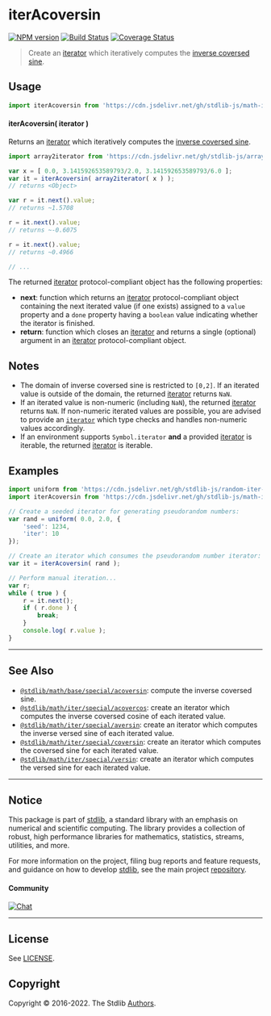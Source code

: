 <!--

@license Apache-2.0

Copyright (c) 2020 The Stdlib Authors.

Licensed under the Apache License, Version 2.0 (the "License");
you may not use this file except in compliance with the License.
You may obtain a copy of the License at

   http://www.apache.org/licenses/LICENSE-2.0

Unless required by applicable law or agreed to in writing, software
distributed under the License is distributed on an "AS IS" BASIS,
WITHOUT WARRANTIES OR CONDITIONS OF ANY KIND, either express or implied.
See the License for the specific language governing permissions and
limitations under the License.

-->

# iterAcoversin

[![NPM version][npm-image]][npm-url] [![Build Status][test-image]][test-url] [![Coverage Status][coverage-image]][coverage-url] <!-- [![dependencies][dependencies-image]][dependencies-url] -->

> Create an [iterator][mdn-iterator-protocol] which iteratively computes the [inverse coversed sine][@stdlib/math/base/special/acoversin].

<!-- Section to include introductory text. Make sure to keep an empty line after the intro `section` element and another before the `/section` close. -->

<section class="intro">

</section>

<!-- /.intro -->

<!-- Package usage documentation. -->



<section class="usage">

## Usage

```javascript
import iterAcoversin from 'https://cdn.jsdelivr.net/gh/stdlib-js/math-iter-special-acoversin@deno/mod.js';
```

#### iterAcoversin( iterator )

Returns an [iterator][mdn-iterator-protocol] which iteratively computes the [inverse coversed sine][@stdlib/math/base/special/acoversin].

```javascript
import array2iterator from 'https://cdn.jsdelivr.net/gh/stdlib-js/array-to-iterator@deno/mod.js';

var x = [ 0.0, 3.141592653589793/2.0, 3.141592653589793/6.0 ];
var it = iterAcoversin( array2iterator( x ) );
// returns <Object>

var r = it.next().value;
// returns ~1.5708

r = it.next().value;
// returns ~-0.6075

r = it.next().value;
// returns ~0.4966

// ...
```

The returned [iterator][mdn-iterator-protocol] protocol-compliant object has the following properties:

-   **next**: function which returns an [iterator][mdn-iterator-protocol] protocol-compliant object containing the next iterated value (if one exists) assigned to a `value` property and a `done` property having a `boolean` value indicating whether the iterator is finished.
-   **return**: function which closes an [iterator][mdn-iterator-protocol] and returns a single (optional) argument in an [iterator][mdn-iterator-protocol] protocol-compliant object.

</section>

<!-- /.usage -->

<!-- Package usage notes. Make sure to keep an empty line after the `section` element and another before the `/section` close. -->

<section class="notes">

## Notes

-   The domain of inverse coversed sine is restricted to `[0,2]`. If an iterated value is outside of the domain, the returned [iterator][mdn-iterator-protocol] returns `NaN`.
-   If an iterated value is non-numeric (including `NaN`), the returned [iterator][mdn-iterator-protocol] returns `NaN`. If non-numeric iterated values are possible, you are advised to provide an [`iterator`][mdn-iterator-protocol] which type checks and handles non-numeric values accordingly.
-   If an environment supports `Symbol.iterator` **and** a provided [iterator][mdn-iterator-protocol] is iterable, the returned [iterator][mdn-iterator-protocol] is iterable.

</section>

<!-- /.notes -->

<!-- Package usage examples. -->

<section class="examples">

## Examples

<!-- eslint no-undef: "error" -->

```javascript
import uniform from 'https://cdn.jsdelivr.net/gh/stdlib-js/random-iter-uniform@deno/mod.js';
import iterAcoversin from 'https://cdn.jsdelivr.net/gh/stdlib-js/math-iter-special-acoversin@deno/mod.js';

// Create a seeded iterator for generating pseudorandom numbers:
var rand = uniform( 0.0, 2.0, {
    'seed': 1234,
    'iter': 10
});

// Create an iterator which consumes the pseudorandom number iterator:
var it = iterAcoversin( rand );

// Perform manual iteration...
var r;
while ( true ) {
    r = it.next();
    if ( r.done ) {
        break;
    }
    console.log( r.value );
}
```

</section>

<!-- /.examples -->

<!-- Section to include cited references. If references are included, add a horizontal rule *before* the section. Make sure to keep an empty line after the `section` element and another before the `/section` close. -->

<section class="references">

</section>

<!-- /.references -->

<!-- Section for related `stdlib` packages. Do not manually edit this section, as it is automatically populated. -->

<section class="related">

* * *

## See Also

-   <span class="package-name">[`@stdlib/math/base/special/acoversin`][@stdlib/math/base/special/acoversin]</span><span class="delimiter">: </span><span class="description">compute the inverse coversed sine.</span>
-   <span class="package-name">[`@stdlib/math/iter/special/acovercos`][@stdlib/math/iter/special/acovercos]</span><span class="delimiter">: </span><span class="description">create an iterator which computes the inverse coversed cosine of each iterated value.</span>
-   <span class="package-name">[`@stdlib/math/iter/special/aversin`][@stdlib/math/iter/special/aversin]</span><span class="delimiter">: </span><span class="description">create an iterator which computes the inverse versed sine of each iterated value.</span>
-   <span class="package-name">[`@stdlib/math/iter/special/coversin`][@stdlib/math/iter/special/coversin]</span><span class="delimiter">: </span><span class="description">create an iterator which computes the coversed sine for each iterated value.</span>
-   <span class="package-name">[`@stdlib/math/iter/special/versin`][@stdlib/math/iter/special/versin]</span><span class="delimiter">: </span><span class="description">create an iterator which computes the versed sine for each iterated value.</span>

</section>

<!-- /.related -->

<!-- Section for all links. Make sure to keep an empty line after the `section` element and another before the `/section` close. -->


<section class="main-repo" >

* * *

## Notice

This package is part of [stdlib][stdlib], a standard library with an emphasis on numerical and scientific computing. The library provides a collection of robust, high performance libraries for mathematics, statistics, streams, utilities, and more.

For more information on the project, filing bug reports and feature requests, and guidance on how to develop [stdlib][stdlib], see the main project [repository][stdlib].

#### Community

[![Chat][chat-image]][chat-url]

---

## License

See [LICENSE][stdlib-license].


## Copyright

Copyright &copy; 2016-2022. The Stdlib [Authors][stdlib-authors].

</section>

<!-- /.stdlib -->

<!-- Section for all links. Make sure to keep an empty line after the `section` element and another before the `/section` close. -->

<section class="links">

[npm-image]: http://img.shields.io/npm/v/@stdlib/math-iter-special-acoversin.svg
[npm-url]: https://npmjs.org/package/@stdlib/math-iter-special-acoversin

[test-image]: https://github.com/stdlib-js/math-iter-special-acoversin/actions/workflows/test.yml/badge.svg?branch=main
[test-url]: https://github.com/stdlib-js/math-iter-special-acoversin/actions/workflows/test.yml?query=branch:main

[coverage-image]: https://img.shields.io/codecov/c/github/stdlib-js/math-iter-special-acoversin/main.svg
[coverage-url]: https://codecov.io/github/stdlib-js/math-iter-special-acoversin?branch=main

<!--

[dependencies-image]: https://img.shields.io/david/stdlib-js/math-iter-special-acoversin.svg
[dependencies-url]: https://david-dm.org/stdlib-js/math-iter-special-acoversin/main

-->

[chat-image]: https://img.shields.io/gitter/room/stdlib-js/stdlib.svg
[chat-url]: https://gitter.im/stdlib-js/stdlib/

[stdlib]: https://github.com/stdlib-js/stdlib

[stdlib-authors]: https://github.com/stdlib-js/stdlib/graphs/contributors

[umd]: https://github.com/umdjs/umd
[es-module]: https://developer.mozilla.org/en-US/docs/Web/JavaScript/Guide/Modules

[deno-url]: https://github.com/stdlib-js/math-iter-special-acoversin/tree/deno
[umd-url]: https://github.com/stdlib-js/math-iter-special-acoversin/tree/umd
[esm-url]: https://github.com/stdlib-js/math-iter-special-acoversin/tree/esm
[branches-url]: https://github.com/stdlib-js/math-iter-special-acoversin/blob/main/branches.md

[stdlib-license]: https://raw.githubusercontent.com/stdlib-js/math-iter-special-acoversin/main/LICENSE

[mdn-iterator-protocol]: https://developer.mozilla.org/en-US/docs/Web/JavaScript/Reference/Iteration_protocols#The_iterator_protocol

<!-- <related-links> -->

[@stdlib/math/base/special/acoversin]: https://github.com/stdlib-js/math-base-special-acoversin/tree/deno

[@stdlib/math/iter/special/acovercos]: https://github.com/stdlib-js/math-iter-special-acovercos/tree/deno

[@stdlib/math/iter/special/aversin]: https://github.com/stdlib-js/math-iter-special-aversin/tree/deno

[@stdlib/math/iter/special/coversin]: https://github.com/stdlib-js/math-iter-special-coversin/tree/deno

[@stdlib/math/iter/special/versin]: https://github.com/stdlib-js/math-iter-special-versin/tree/deno

<!-- </related-links> -->

</section>

<!-- /.links -->
